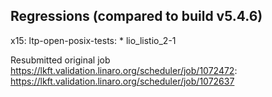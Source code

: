 
Regressions (compared to build v5.4.6)
------------------------------------------------------------------------

x15:
  ltp-open-posix-tests:
    * lio_listio_2-1

Resubmitted original job https://lkft.validation.linaro.org/scheduler/job/1072472:
https://lkft.validation.linaro.org/scheduler/job/1072637

